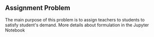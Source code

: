 ## Assignment Problem
The main purpose of this problem is to assign teachers to students to satisfy student's demand. More details about formulation in the Jupyter Notebook

